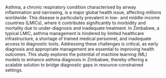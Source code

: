 Asthma, a chronic respiratory condition characterised by airway inflammation and narrowing, is a major global health issue, affecting millions worldwide. This disease is particularly prevalent in low- and middle-income countries (LMICs), where it contributes significantly to morbidity and mortality due to under-diagnosis and inadequate treatment. In Zimbabwe, a typical LMIC, asthma management is hindered by limited healthcare infrastructure, a shortage of trained medical personnel, and inadequate access to diagnostic tools. Addressing these challenges is critical, as early diagnosis and appropriate management are essential to improving health outcomes. This study explores the potential of machine learning (ML) models to enhance asthma diagnosis in Zimbabwe, thereby offering a scalable solution to bridge diagnostic gaps in resource-constrained settings. 